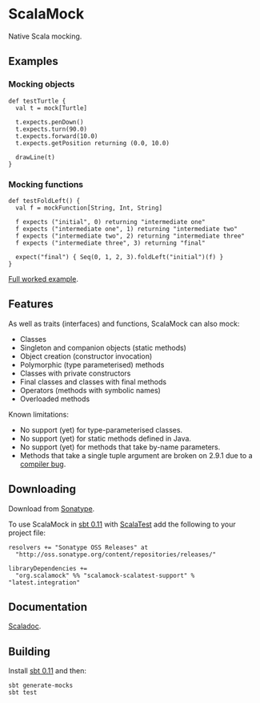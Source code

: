 # ScalaMock

Native Scala mocking.

## Examples

### Mocking objects

    def testTurtle {
      val t = mock[Turtle]

      t.expects.penDown()
      t.expects.turn(90.0)
      t.expects.forward(10.0)
      t.expects.getPosition returning (0.0, 10.0)
  
      drawLine(t)
    }

### Mocking functions

    def testFoldLeft() {
      val f = mockFunction[String, Int, String]

      f expects ("initial", 0) returning "intermediate one"
      f expects ("intermediate one", 1) returning "intermediate two"
      f expects ("intermediate two", 2) returning "intermediate three"
      f expects ("intermediate three", 3) returning "final"

      expect("final") { Seq(0, 1, 2, 3).foldLeft("initial")(f) }
    }

[Full worked example](http://www.paulbutcher.com/2011/11/scalamock-step-by-step/).

## Features

As well as traits (interfaces) and functions, ScalaMock can also mock:

* Classes
* Singleton and companion objects (static methods)
* Object creation (constructor invocation)
* Polymorphic (type parameterised) methods
* Classes with private constructors
* Final classes and classes with final methods
* Operators (methods with symbolic names)
* Overloaded methods

Known limitations:

* No support (yet) for type-parameterised classes.
* No support (yet) for static methods defined in Java.
* No support (yet) for methods that take by-name parameters.
* Methods that take a single tuple argument are broken on 2.9.1 due to a [compiler bug](https://issues.scala-lang.org/browse/SI-5067).

## Downloading

Download from [Sonatype](https://oss.sonatype.org/content/repositories/releases/org/scalamock/).

To use ScalaMock in [sbt 0.11](https://github.com/harrah/xsbt/wiki) with [ScalaTest](http://www.scalatest.org/) add the following to your project file:

    resolvers += "Sonatype OSS Releases" at 
      "http://oss.sonatype.org/content/repositories/releases/"
    
    libraryDependencies +=
      "org.scalamock" %% "scalamock-scalatest-support" % "latest.integration"

## Documentation

[Scaladoc](http://scalamock.org/api/index.html#org.scalamock.package).

## Building

Install [sbt 0.11](https://github.com/harrah/xsbt/wiki) and then:

    sbt generate-mocks
    sbt test
